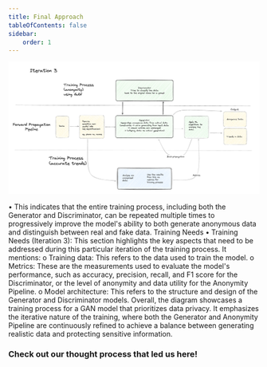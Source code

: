 ```yaml
---
title: Final Approach
tableOfContents: false
sidebar:
    order: 1
---
```


![Iteration 3](./images/iteration3.png)

•	This indicates that the entire training process, including both the Generator and Discriminator, can be repeated multiple times to progressively improve the model's ability to both generate anonymous data and distinguish between real and fake data.
Training Needs
•	Training Needs (Iteration 3): This section highlights the key aspects that need to be addressed during this particular iteration of the training process. It mentions:
o	Training data: This refers to the data used to train the model.
o	Metrics: These are the measurements used to evaluate the model's performance, such as accuracy, precision, recall, and F1 score for the Discriminator, or the level of anonymity and data utility for the Anonymity Pipeline.
o	Model architecture: This refers to the structure and design of the Generator and Discriminator models.
Overall, the diagram showcases a training process for a GAN model that prioritizes data privacy. It emphasizes the iterative nature of the training, where both the Generator and Anonymity Pipeline are continuously refined to achieve a balance between generating realistic data and protecting sensitive information.


### Check out our thought process that led us here!
